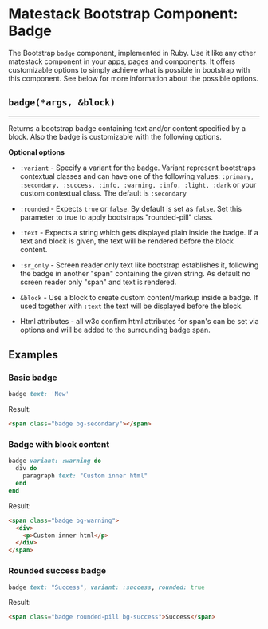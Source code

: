 # Matestack Bootstrap Component: Badge

The Bootstrap `badge` component, implemented in Ruby. Use it like any other matestack component in your apps, pages and components. It offers customizable options to simply achieve what is possible in bootstrap with this component. See below for more information about the possible options.

## `badge(*args, &block)`
----

Returns a bootstrap badge containing text and/or content specified by a block. Also the badge is customizable with the following options. 

**Optional options**

* `:variant` - Specify a variant for the badge. Variant represent bootstraps contextual classes and can have one of the following values: `:primary, :secondary, :success, :info, :warning, :info, :light, :dark` or your custom contextual class. The default is `:secondary`

* `:rounded` - Expects `true` or `false`. By default is set as `false`. Set this parameter to true to apply bootstraps "rounded-pill" class.

* `:text` - Expects a string which gets displayed plain inside the badge. If a text and block is given, the text will be rendered before the block content.

* `:sr_only` - Screen reader only text like bootstrap establishes it, following the badge in another "span" containing the given string. As default no screen reader only "span" and text is rendered.

* `&block` - Use a block to create custom content/markup inside a badge. If used together with `:text` the text will be displayed before the block.

* Html attributes - all w3c confirm html attributes for span's can be set via options and will be added to the surrounding badge span.

## Examples

### Basic badge

```ruby
badge text: 'New' 
```

Result:

```html
<span class="badge bg-secondary"></span>
```

### Badge with block content

```ruby
badge variant: :warning do
  div do
    paragraph text: "Custom inner html"
  end
end
```

Result:

```html
<span class="badge bg-warning">
  <div>
    <p>Custom inner html</p>
  </div>
</span>
```

### Rounded success badge

```ruby
badge text: "Success", variant: :success, rounded: true
```

Result:

```html
<span class="badge rounded-pill bg-success">Success</span>
```